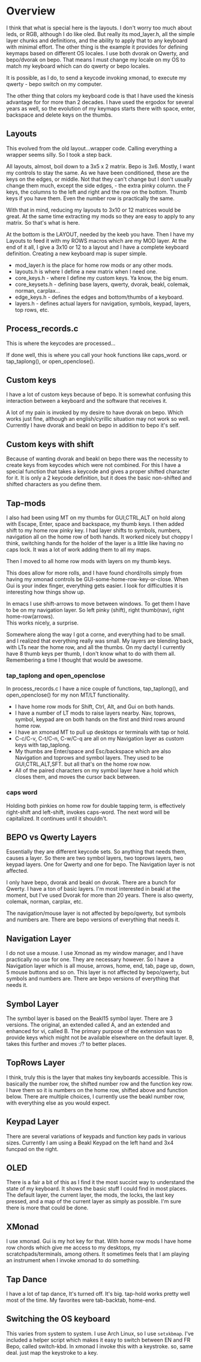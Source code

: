 Overview
========

I think that what is special here is the layouts. I don't worry too
much about leds, or RGB, although I do like oled.  But really its mod_layer.h,
all the simple layer chunks and definitions, and the ability to apply that
to any keyboard with minimal effort. The other thing is the example it
provides for defining keymaps based on different OS locales. I use both
dvorak on Qwerty, and bepo/dvorak on bepo.  That means I must change my
locale on my OS to match my keyboard which can do qwerty or bepo locales.

It is possible, as I do, to send a keycode invoking xmonad, to execute my
qwerty - bepo switch on my computer. 

The other thing that colors my keyboard code is that I have used the kinesis
advantage for for more than 2 decades. I have used the ergodox for several years 
as well, so the evolution of my keymaps starts there with space, enter, backspace 
and delete keys on the thumbs.

Layouts
-----------
This evolved from the old layout...wrapper code. Calling everything a wrapper seems
silly. So I took a step back.

All layouts, almost, boil down to a 3x5 x 2 matrix. Bepo is 3x6. Mostly, I want 
my controls to stay the same. As we have been conditioned, these are the keys on 
the edges, or middle. Not that they can't change but I don't usually change them
much, except the side edges, - the extra pinky column.
the F keys, the columns to the left and right and the row on the bottom. 
Thumb keys if you have them. Even the number row is practically the same.

With that in mind, reducing my layouts to 3x10 or 12 matrices would be great.
At the same time extracting my mods so they are easy to apply to any matrix.
So that's what is here. 

At the bottom is the LAYOUT, needed by the keeb you have. Then I have my Layouts
to feed it with my ROWS macros which are my MOD layer. At the end of it all,
I give a 3x10 or 12 to a layout and I have a complete keyboard definition.
Creating a new keyboard map is super simple.

  * mod_layer.h is the place for home row mods or any other mods.
  * layouts.h is where I define a new matrix when I need one. 
  * core_keys.h - where I define my custom keys. Ya know, the big enum.
  * core_keysets.h - defining base layers, qwerty, dvorak, beakl, colemak, norman, carplax...
  * edge_keys.h - defines the edges and bottom/thumbs of a keyboard.
  * layers.h - defines actual layers for navigation, symbols, keypad, layers, top rows, etc.

Process_records.c
--------------------
This is where the keycodes are processed...

If done well, this is where you call your hook functions like caps_word.
or tap_taplong(), or open_openclose().

Custom keys
-------------------
I have a lot of custom keys because of bepo. It is somewhat confusing this interaction
between a keyboard and the software that receives it.

A lot of my pain is invoked by my desire to have dvorak on bepo. Which works just fine,
although an english/cyrillic situation may not work so well. Currently I have
dvorak and beakl on bepo in addition to bepo it's self. 

Custom keys with shift
-----------------------------
Because of wanting dvorak and beakl on bepo there was the necessity to create keys
from keycodes which were not combined. For this I have a special function that
takes a keycode and gives a proper shifted character for it. It is only a 2 keycode
definition, but it does the basic non-shifted and shifted characters as you define them.

Tap-mods
-------------------------------------
I also had been using MT on my thumbs for GUI,CTRL,ALT on hold along with 
Escape, Enter, space and backspace, my thumb keys. I then added shift to my home row pinky key.
I had layer shifts to symbols, numbers, navigation all on the home row of both hands.
It worked nicely but choppy I think, switching hands for the holder of the layer is
a little like having no caps lock. It was a lot of work adding them to all my maps.

Then I moved to all home row mods with layers on my thumb keys.

This does allow for more rolls, and I have found chord/rolls simply from having my
xmonad controls be GUI-some-home-row-key-or-close. When Gui is your index finger,
everything gets easier. I look for difficulties it is interesting how things show up.

In emacs I use shift-arrows to move between windows. To get them I have to be on my
navigation layer. So left pinky (shift), right thumb(nav), right home-row(arrows).  
This works nicely, a surprise.

Somewhere along the way I got a corne, and everything had to be small. and I realized
that everything really was small. My layers are blending back, with LTs near the
home row, and all the thumbs. On my dactyl I currently have 8 thumb keys per thumb, 
I don't know what to do with them all. Remembering a time I thought that would be 
awesome.

### tap_taplong and open_openclose
In process_records.c I have a nice couple of functions,
tap_taplong(), and open_openclose() for my non MT/LT functionality.

  * I have home row mods for Shift, Ctrl, Alt, and Gui on both hands.
  * I have a number of LT mods to raise layers nearby. Nav, toprows, symbol, keypad
 are on both hands on the first and third rows around home row.
  * I have an xmonad MT to pull up desktops or terminals with tap or hold.
  * C-c/C-v, C-t/C-n, C-w/C-q are all on my Navigation layer as custom keys with tap_taplong.
  * My thumbs are Enter/space and Esc/backspace which are also Navigation and toprows and symbol layers.  They used to be GUI,CTRL,ALT,SFT. but all that's on the home row now.
  * All of the paired characters on my symbol layer have a hold which closes them, and moves the cursor back between.

### caps word
Holding both pinkies on home row for double tapping term, is effectively 
right-shift and left-shift, invokes caps-word. The next word will be capitalized. 
It continues until it shouldn't.

BEPO vs Qwerty Layers
---------------------
Essentially they are different keycode sets. So anything that needs them, causes a layer.
So there are two symbol layers, two toprows layers, two keypad layers. 
One for Qwerty and one for bepo. The Navigation layer is not affected.

I only have bepo, dvorak and beakl on dvorak.  There are a bunch for Qwerty.
I have a ton of basic layers. I'm most interested in beakl at the moment, but I've used Dvorak for more than 20 years. There is also qwerty, colemak, norman, carplax, etc.

The navigation/mouse layer is not affected by bepo/qwerty, but symbols and numbers are. 
There are bepo versions of everything that needs it.

Navigation Layer
-----------------------
I do not use a mouse. I use Xmonad as my window manager, and I have
practically no use for one.  They are necessary however. So I have
a Navigation layer which is all mouse, arrows, home, end, tab, page
up, down,  5 mouse buttons and so on. 
This layer is not affected by bepo/qwerty, but symbols and numbers are. 
There are bepo versions of everything that needs it.

Symbol Layer
-------------------
The symbol layer is based on the Beakl15 symbol layer. There are 3 versions.
The original, an extended called A, and an extended and enhanced for vi, called B.
The primary purpose of the extension was to provide keys which might not be available
elsewhere on the default layer. B, takes this further and moves :/? to better places.

TopRows Layer
--------------------
I think, truly this is the layer that makes tiny keyboards accessible.
This is basically the number row, the shifted number row and the function key row.
I have them so it is numbers on the home row, shifted above and function below.
There are multiple choices, I currently use the beakl number row, with everything 
else as you would expect.

Keypad Layer
--------------
There are several variations of keypads and function key pads in various sizes. 
Currently I am using a Beakl Keypad on the left hand and 3x4 funcpad on the right.

OLED
--------------------
There is a fair a bit of this as I find it the most succint way to understand the
state of my keyboard. It shows the basic stuff I could find in most places. The 
default layer, the current layer, the mods, the locks, the last key pressed, and
a map of the current layer as simply as possible. I'm sure there is more that could
be done.

XMonad
---------------------
I use xmonad. Gui is my hot key for that.  With home row mods I have home row chords
which give me access to my desktops, my scratchpads/terminals, among others. It sometimes
feels that I am playing an instrument when I invoke xmonad to do something.

Tap Dance
--------------------
I have a lot of tap dance, It's turned off. It's big. tap-hold works pretty well most of the time.
My favorites were tab-backtab,  home-end.

Switching the OS keyboard
-------------------------
This varies from system to system.  I use Arch Linux, so I use ```setxkbmap```.
I've included a helper script which makes it easy to switch between EN and FR Bepo,
called switch-kbd. In xmonad I invoke this with a keystroke. so, same deal. just map
the keystroke to a key.

